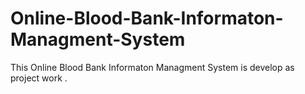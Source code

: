 # Online-Blood-Bank-Informaton-Managment-System
This Online Blood Bank Informaton Managment System is develop as project work .
